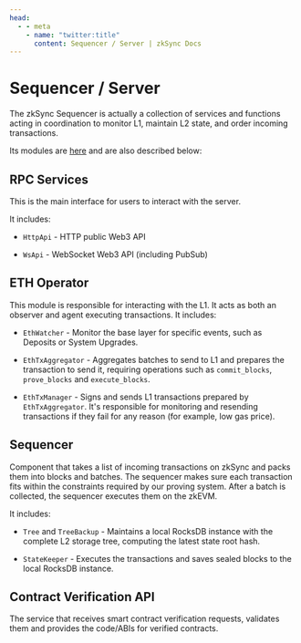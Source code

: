 ```yaml
---
head:
  - - meta
    - name: "twitter:title"
      content: Sequencer / Server | zkSync Docs
---
```


# Sequencer / Server

The zkSync Sequencer is actually a collection of services and functions acting in coordination to monitor L1, maintain L2 state, and order incoming transactions.

Its modules are [here](https://github.com/matter-labs/zksync-era) and are also described below:

## RPC Services

This is the main interface for users to interact with the server.

It includes:

- `HttpApi` - HTTP public Web3 API

- `WsApi` - WebSocket Web3 API (including PubSub)

## ETH Operator

This module is responsible for interacting with the L1. It acts as both an observer and agent executing transactions. It includes:

- `EthWatcher` - Monitor the base layer for specific events, such as Deposits or System Upgrades.

- `EthTxAggregator` - Aggregates batches to send to L1 and prepares the transaction to send it, requiring operations such as
  `commit_blocks`, `prove_blocks` and `execute_blocks`.

- `EthTxManager` - Signs and sends L1 transactions prepared by `EthTxAggregator`. It's responsible for monitoring and resending transactions if they fail for any reason (for example, low gas price).

## Sequencer

Component that takes a list of incoming transactions on zkSync and packs them into blocks and batches. The sequencer makes sure each transaction fits within the constraints required by our proving system. After a batch is collected, the sequencer executes them on the zkEVM.

It includes:

- `Tree` and `TreeBackup` - Maintains a local RocksDB instance with the complete L2 storage tree, computing the latest state root hash.

- `StateKeeper` - Executes the transactions and saves sealed blocks to the local RocksDB instance.

## Contract Verification API

The service that receives smart contract verification requests, validates them and provides the code/ABIs for verified contracts.
